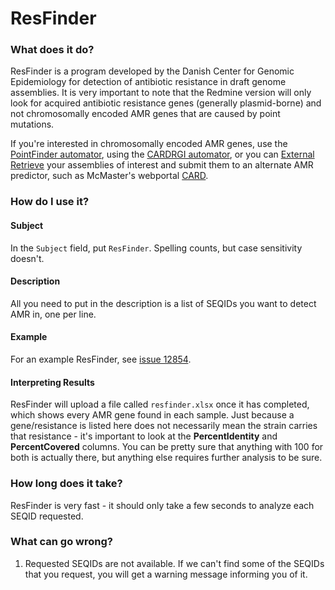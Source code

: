 # ResFinder

### What does it do?

ResFinder is a program developed by the Danish Center for Genomic Epidemiology for detection of antibiotic resistance
in draft genome assemblies. It is very important to note that the Redmine version will only look for acquired antibiotic
resistance genes (generally plasmid-borne) and not chromosomally encoded AMR genes that are caused by point mutations.

If you're interested in chromosomally encoded AMR genes, use the
 [PointFinder automator](pointfinder.md), using the [CARDRGI automator](cardrgi.md), or you can [External Retrieve](../data/external_retrieve.md) your
assemblies of interest and submit them to an alternate AMR predictor, such as McMaster's webportal [CARD](https://card.mcmaster.ca/analyze/rgi).

### How do I use it?

#### Subject

In the `Subject` field, put `ResFinder`. Spelling counts, but case sensitivity doesn't.

#### Description

All you need to put in the description is a list of SEQIDs you want to detect AMR in, one per line.

#### Example

For an example ResFinder, see [issue 12854](https://redmine.biodiversity.agr.gc.ca/issues/12854).

#### Interpreting Results

ResFinder will upload a file called `resfinder.xlsx` once it has completed, which shows every AMR gene found in each
sample. Just because a gene/resistance is listed here does not necessarily mean the strain carries that resistance - it's important
to look at the __PercentIdentity__ and __PercentCovered__ columns. You can be pretty sure that anything with 100 for both
is actually there, but anything else requires further analysis to be sure.

### How long does it take?

ResFinder is very fast - it should only take a few seconds to analyze each SEQID requested.

### What can go wrong?

1) Requested SEQIDs are not available. If we can't find some of the SEQIDs that you request, you will get a warning
message informing you of it.

